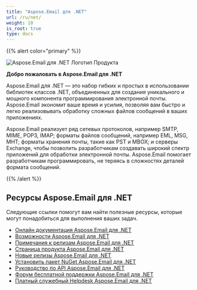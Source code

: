 ```yaml
---
title: "Aspose.Email для .NET"
url: /ru/net/
weight: 10
is_root: true
type: docs
---
```


{{% alert color="primary" %}}

![Aspose.Email для .NET Логотип Продукта](home_1.png)

**Добро пожаловать в Aspose.Email для .NET**

Aspose.Email для .NET — это набор гибких и простых в использовании библиотек классов .NET, объединенных для создания уникального и мощного компонента программирования электронной почты. Aspose.Email экономит ваше время и усилия, позволяя вам быстро и легко реализовывать обработку сложных файлов сообщений в ваших приложениях.

Aspose.Email реализует ряд сетевых протоколов, например SMTP, MIME, POP3, IMAP; форматы файлов сообщений, например EML, MSG, MHT; форматы хранения почты, такие как PST и MBOX; и серверы Exchange, чтобы позволить разработчикам создавать широкий спектр приложений для обработки электронной почты. Aspose.Email помогает разработчикам программировать, не теряясь в сложностях деталей формата сообщений.

{{% /alert %}}

## **Ресурсы Aspose.Email для .NET**

Следующие ссылки помогут вам найти полезные ресурсы, которые могут понадобиться для выполнения ваших задач.

- [Онлайн документация Aspose.Email для .NET](/email/net/)
- [Возможности Aspose.Email для .NET](/email/net/features-overview/)
- [Примечания к релизам Aspose.Email для .NET](https://releases.aspose.com/email/net/release-notes/)
- [Страница продукта Aspose.Email для .NET](https://products.aspose.com/email/ru/net)
- [Новые релизы Aspose.Email для .NET](https://releases.aspose.com/email/net/)
- [Установить пакет NuGet Aspose.Email для .NET](https://www.nuget.org/packages/Aspose.Email/)
- [Руководство по API Aspose.Email для .NET](https://apireference.aspose.com/email/net)
- [Форум бесплатной поддержки Aspose.Email для .NET](https://forum.aspose.com/c/email/12)
- [Платный служебный Helpdesk Aspose.Email для .NET](https://helpdesk.aspose.com/)